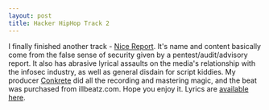 ```yaml
---
layout: post
title: Hacker HipHop Track 2
---
```


I finally finished another track - [Nice Report][1]. It's name and content
basically come from the false sense of security given by a
pentest/audit/advisory report. It also has abrasive lyrical assaults on
the media's relationship with the infosec industry, as well as general
disdain for script kiddies. My producer [Conkrete][2] did all the recording
and mastering magic, and the beat was purchased from illbeatz.com.
Hope you enjoy it. Lyrics are [available here][3].

[1]: http://github.com/downloads/sophsec/sophsec.github.com/nice_report.mp3
[2]: http://www.myspace.com/conkreteproduction
[3]: http://github.com/downloads/sophsec/sophsec.github.com/nice_report.txt
